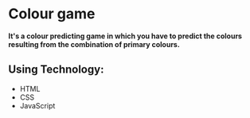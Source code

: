 # Colour game
      
      
**It's a colour predicting game in which you have to predict the colours resulting from the combination of primary colours.**


## Using Technology:

- HTML
- CSS
- JavaScript